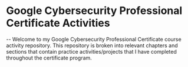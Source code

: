 # Google Cybersecurity Professional Certificate Activities
--
Welcome to my Google Cybersecurity Professional Certificate course activity repository. This repository is broken into relevant chapters and sections that contain practice activities/projects that I have completed throughout the certificate program.
